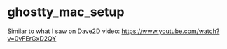 # ghostty_mac_setup
Similar to what I saw on Dave2D video: https://www.youtube.com/watch?v=0vFErGxD2QY
